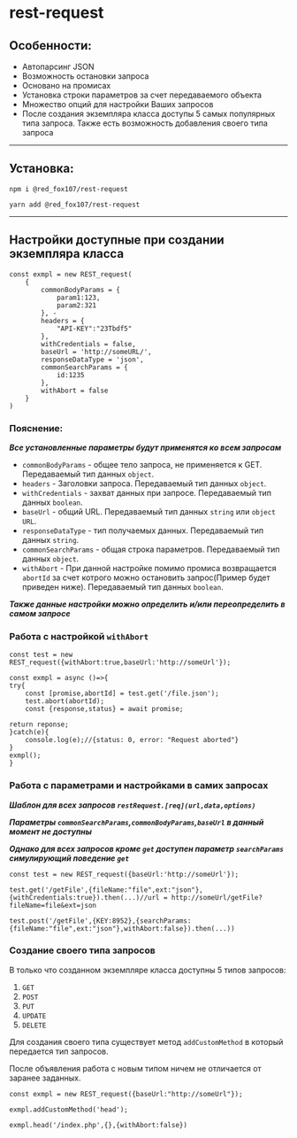 # rest-request
## Особенности:
* Автопарсинг JSON
* Возможность остановки запроса
* Основано на промисах
* Установка строки параметров за счет передаваемого объекта
* Множество опций для настройки Ваших запросов
* После создания экземпляра класса доступы 5 самых популярных типа запроса. Также есть возможность добавления своего типа запроса
***
## Установка:

 `npm i @red_fox107/rest-request`

 `yarn add @red_fox107/rest-request`

***

## Настройки доступные при создании экземпляра класса

```
const exmpl = new REST_request(
    {
        commonBodyParams = {
            param1:123,
            param2:321
        }, - 
        headers = {
            "API-KEY":"23Tbdf5"
        },
        withCredentials = false,
        baseUrl = 'http://someURL/',
        responseDataType = 'json',
        commonSearchParams = {
            id:1235
        },
        withAbort = false
    }
)
```
### Пояснение:
**_Все установленные параметры будут применятся ко всем запросам_**
* `commonBodyParams` - общее тело запроса, не применяется к GET. Передаваемый тип данных `object`.
* `headers` - Заголовки запроса. Передаваемый тип данных `object`.
* `withCredentials` - захват данных при запросе. Передаваемый тип данных `boolean`.
* `baseUrl` - общий URL. Передаваемый тип данных `string` или `object URL`.
* `responseDataType` - тип получаемых данных. Передаваемый тип данных `string`.
* `commonSearchParams` - общая строка параметров. Передаваемый тип данных `object`.
* `withAbort` - При данной настройке помимо промиса возвращается `abortId` за счет котрого можно остановить запрос(Пример будет приведен ниже). Передаваемый тип данных `boolean`.

**_Также данные настройки можно определить и/или переопределить в самом запросе_**
### Работа с настройкой `withAbort`
```
const test = new REST_request({withAbort:true,baseUrl:'http://someUrl'});

const exmpl = async ()=>{
try{
    const [promise,abortId] = test.get('/file.json');
    test.abort(abortId);
    const {response,status} = await promise;
    
return reponse;
}catch(e){
    console.log(e);//{status: 0, error: "Request aborted"}
}
exmpl();
}
```
### Работа с параметрами и настройками в самих запросах
***Шаблон для всех запросов `restRequest.[req](url,data,options)`***

**_Параметры `commonSearchParams`,`commonBodyParams`,`baseUrl` в данный момент не доступны_**

**_Однако для всех запросов кроме `get` доступен параметр `searchParams` симулирующий поведение `get`_**
```
const test = new REST_request({baseUrl:'http://someUrl'});

test.get('/getFile',{fileName:"file",ext:"json"},{withCredentials:true}).then(...)//url = http://someUrl/getFile?fileName=file&ext=json

test.post('/getFile',{KEY:8952},{searchParams:{fileName:"file",ext:"json"},withAbort:false}).then(...))

```
### Создание своего типа запросов
В только что созданном экземпляре класса доступны 5 типов запросов:
1. `GET`
2. `POST`
3. `PUT`
4. `UPDATE`
5. `DELETE`

Для создания своего типа существует метод `addCustomMethod` в который передается тип запросов.

После объявления работа с новым типом ничем не отличается от заранее заданных.
```
const exmpl = new REST_request({baseUrl:"http://someUrl"});

exmpl.addCustomMethod('head');

exmpl.head('/index.php',{},{withAbort:false}) 
```

